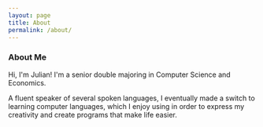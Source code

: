 ```yaml
---
layout: page
title: About
permalink: /about/
---
```


### About Me
Hi, I'm Julian! I'm a senior double majoring in Computer Science and Economics. 

A fluent speaker of several spoken languages, I eventually made a switch to learning computer languages, which I enjoy using in order to express my creativity and create programs that make life easier.
